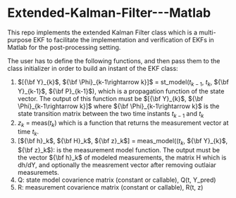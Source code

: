 # Extended-Kalman-Filter---Matlab
This repo implements the extended Kalman Filter class which is a multi-purpose EKF to facilitate the implementation and verification of EKFs in Matlab for the post-processing setting.

The user has to define the following functions, and then pass them to the class initializer in order to build an instant of the EKF class:
  1. $[{\bf Y}_{k}$, ${\bf \Phi}_{k-1\rightarrow k}]$ = st_model($t_{k-1}$, $t_{k}$, ${\bf Y}_{k-1}$, ${\bf P}_{k-1}$), which is a propagation function of the state vector. The output of this function must be $[{\bf Y}_{k}$, ${\bf \Phi}_{k-1\rightarrow k}]$ where ${\bf \Phi}_{k-1\rightarrow k}$ is the state transition matrix between the 
      two time instants $t_{k-1}$ and $t_{k}$
  1. $z_{k}$ = meas($t_k$) which is a function that returns the measurement vector at time $t_k$.
  1. [${\bf h}_k$, ${\bf H}_k$, ${\bf z}_k$] = meas_model($(t_{k}$, ${\bf Y}_{k}$, ${\bf z}_k$): is the measurement model function. The output must be the vector ${\bf h}_k$ of modeled measurements, the matrix H which is dh/dY, and optionally the measrement vector after removing outlaiar measuremets.
  1. Q: state model covarience matrix (constant or callable),
    Q(t, Y_pred)
  1. R: measurement covarience matrix (constant or callable),
    R(t, z)

